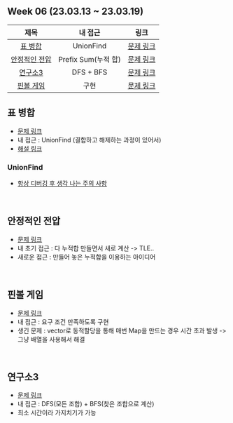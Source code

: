## Week 06 (23.03.13 ~ 23.03.19)
| 제목 | 내 접근 | 링크 |
| :---: | :---: | :---: |
| [표 병합](#표-병합) | UnionFind | [문제 링크](https://school.programmers.co.kr/learn/courses/30/lessons/150366) | 
| [안정적인 전압](#안정적인-전압) | Prefix Sum(누적 합) | [문제 링크](https://pro.mincoding.co.kr/enterprise/contest/ssafy_9/275/problem/Hyundai_03) | 
| [연구소3](#연구소3) | DFS + BFS | [문제 링크](https://www.acmicpc.net/problem/17142) | 
| [핀볼 게임](#핀볼-게임) | 구현 | [문제 링크](https://swexpertacademy.com/main/code/problem/problemDetail.do?contestProbId=AWXRF8s6ezEDFAUo) | 

## 표 병합
- [문제 링크](https://school.programmers.co.kr/learn/courses/30/lessons/150366)
- 내 접근 : UnionFind (결합하고 해제하는 과정이 있어서)
- [해설 링크](https://tech.kakao.com/2023/01/25/2023-kakao-recruitment-round-1/#elementor-toc__heading-anchor-6)

### UnionFind
- [항상 디버깅 후 생각 나는 주의 사항](https://sangwoo0727.github.io/algorithm/Algorithm-UnionFind/)

</br>

## 안정적인 전압
- [문제 링크](https://pro.mincoding.co.kr/enterprise/contest/ssafy_9/275/problem/Hyundai_03)
- 내 초기 접근 : 다 누적합 만들면서 새로 계산 -> TLE..
- 새로운 접근 : 만들어 놓은 누적합을 이용하는 아이디어


</br>

## 핀볼 게임
- [문제 링크](https://swexpertacademy.com/main/code/problem/problemDetail.do?contestProbId=AWXRF8s6ezEDFAUo)
- 내 접근 : 요구 조건 만족하도록 구현
- 생긴 문제 : vector로 동적할당을 통해 매번 Map을 만드는 경우 시간 초과 발생 -> 그냥 배열을 사용해서 해결

</br>

## 연구소3
- [문제 링크](https://www.acmicpc.net/problem/17142)
- 내 접근 : DFS(모든 조합) + BFS(찾은 조합으로 계산)
- 최소 시간이라 가지치기가 가능

